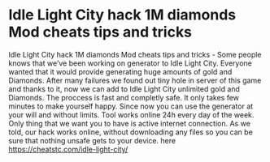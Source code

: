 # Idle Light City hack 1M diamonds Mod cheats tips and tricks

Idle Light City hack 1M diamonds Mod cheats tips and tricks - Some people knows that we’ve been working on generator to Idle Light City. Everyone wanted that it would provide generating huge amounts of gold and Diamonds.
After many failures we found out tiny hole in server of this game and thanks to it, now we can add to Idle Light City unlimited gold and Diamonds. The proccess is fast and completly safe. It only takes few minutes to make yourself happy.
Since now you can use the generator at your will and without limits. Tool works online 24h every day of the week. Only thing that we want you to have is active internet connection. As we told, our hack works online, without downloading any files so you can be sure that nothing unsafe gets to your device.
here https://cheatstc.com/idle-light-city/

